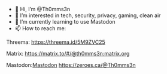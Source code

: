- 👋 Hi, I’m @Th0mms3n
- 👀 I’m interested in tech, security, privacy, gaming, clean air
- 🌱 I’m currently learning to use Mastodon
- 📫 How to reach me:

Threema: https://threema.id/5M9ZVC25

Matrix: https://matrix.to/#/@th0mms3n:matrix.org

Mastodon:<a rel="me" href="https://zeroes.ca/@Th0mms3n">Mastodon</a>
https://zeroes.ca/@Th0mms3n

<!---
Th0mms3n/Th0mms3n is a ✨ special ✨ repository because its `README.md` (this file) appears on your GitHub profile.
You can click the Preview link to take a look at your changes.
--->

